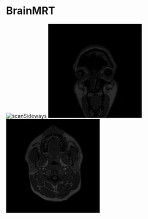 # BrainMRT

![scanSideways](data/gif/animation_SE000010.gif)
![ScanFrontal](data/gif/animation_SE000011.gif)
![scanTop](data/gif/animation_SE000012.gif)
